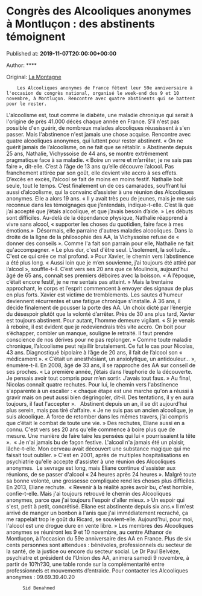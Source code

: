 
# Congrès des Alcooliques anonymes à Montluçon : des abstinents témoignent

Published at: **2019-11-07T20:00:00+00:00**

Author: ****

Original: [La Montagne](https://www.lamontagne.fr/montlucon-03100/actualites/congres-des-alcooliques-anonymes-a-montlucon-des-abstinents-temoignent_13679596/)


        Les Alcooliques anonymes de France fêtent leur 59e anniversaire à l'occasion du congrès national, organisé le week-end des 9 et 10 novembre, à Montluçon. Rencontre avec quatre abstinents qui se battent pour le rester.  
      
L'alcoolisme est, tout comme le diabète, une maladie chronique qui serait à l'origine de près 41.000 décès chaque année en France.
S'il n'est pas possible d'en guérir, de nombreux malades alcooliques réussissent à s'en passer. Mais l'abstinence n'est jamais une chose acquise. Rencontre avec quatre alcooliques anonymes, qui luttent pour rester abstinent.
« On ne guérit jamais de l’alcoolisme, on ne fait que se rétablir. » Abstinente depuis 25 ans, Nathalie, Vichyssoise de 44 ans, se montre extrêmement pragmatique face à sa maladie. « Boire un verre et m’arrêter, je ne sais pas faire », dit-elle.
C’est à l’âge de 13 ans qu’elle découvre l’alcool. Pas franchement attirée par son goût, elle devient vite accro à ses effets. 
D’excès en excès, l’alcool se fait de moins en moins festif. Nathalie boit seule, tout le temps. C’est finalement un de ces camarades, souffrant lui aussi d’alcoolisme, qui la convainc d’assister à une réunion des Alcooliques anonymes. Elle a alors 19 ans.
« Il y avait très peu de jeunes, mais je me suis reconnue dans les témoignages que j’entendais, indique-t-elle. C’est là que j’ai accepté que j’étais alcoolique, et que j’avais besoin d’aide. »
Les débuts sont difficiles. Au-delà de la dépendance physique, Nathalie réapprend à vivre sans alcool, « supporter les choses du quotidien, faire face à mes émotions.» 
Désormais, elle parraine d'autres malades alcooliques. Dans la droite de la ligne de la philosophie des AA, la Vichyssoise refuse de « donner des conseils ». Comme l'a fait son parrain pour elle, Nathalie ne fait qu'accompagner. « Le plus dur, c'est d'être seul. L'isolement, la solitude... C'est ce qui crée ce mal profond. »
Pour Xavier, le chemin vers l’abstinence a été plus long. « Aussi loin que je m’en souvienne, j’ai toujours été attiré par l’alcool », souffle-t-il. C’est vers ses 20 ans que ce Moulinois, aujourd’hui âgé de 65 ans, connaît ses premiers déboires avec la boisson.
« À l’époque, c’était encore festif, je ne me sentais pas atteint. » Mais la trentaine approchant, le corps et l’esprit commencent à envoyer des signaux de plus en plus forts. Xavier est victime de tremblements. Les sautes d’humeur deviennent récurrentes et une fatigue chronique s’installe.
À 36 ans, il décide finalement de pousser la porte des AA. Un choix dicté par l’énergie du désespoir plutôt que la volonté d’arrêter.
Près de 30 ans plus tard, Xavier est toujours abstinent. Pour autant, l’homme demeure vigilant.
« Si je venais à reboire, il est évident que je redeviendrais très vite accro. On boit pour s’échapper, combler un manque, souligne le retraité. Il faut prendre conscience de nos dérives pour ne pas replonger. »
Comme toute maladie chronique, l’alcoolisme peut rejaillir brutalement. Ce fut le cas pour Nicolas, 43 ans. Diagnostiqué bipolaire à l’âge de 20 ans, il fait de l’alcool son « médicament ». « C’était un anesthésiant, un anxiolytique, un antidouleur… », énumère-t-il.
En 2008, âgé de 33 ans, il se rapproche des AA sur conseil de ses proches. « La première année, j’étais dans l’euphorie de la découverte. Je pensais avoir tout compris pour m’en sortir. J’avais tout faux. »
Au final, Nicolas connaît quatre rechutes. Pour lui, le chemin vers l'abstinence s'apparente à un escalier : « chaque étape est une marche qu'on a réussi à gravir mais on peut aussi bien dégringoler, dit-il. Des tentations, il y en aura toujours, il faut l'accepter ».  
Abstinent depuis un an, il se dit aujourd’hui plus serein, mais pas tiré d’affaire. « Je ne suis pas un ancien alcoolique, je suis alcoolique. À force de retomber dans les mêmes travers, j’ai compris que c’était le combat de toute une vie. »
Des rechutes, Eliane aussi en a connu. C'est vers ses 20 ans qu'elle commence à boire plus que de mesure. Une manière de faire taire les pensées qui lui « pourrissaient la tête ». 
« Je n'ai jamais bu de façon festive. L'alcool n'a jamais été un plaisir, lâche-t-elle. Mon cerveau avait découvert une substance magique qui me faisait tout oublier. » C'est en 2001, après de multiples hospitalisations en psychiatrie qu'elle accepte d'assister à une réunion des Alcooliques anonymes. 
Le sevrage est long, mais Eliane continue d'assister aux réunions, de se passer d'alcool « 24 heures après 24 heures ». Malgré toute sa bonne volonté, une grossesse compliquée rend les choses plus difficiles. En 2013, Eliane rechute. 
« Revenir à la réalité après avoir bu, c'est horrible, confie-t-elle. Mais j'ai toujours retrouvé le chemin des Alcooliques anonymes, parce que j'ai toujours l'espoir d'aller mieux. »
Un espoir qui s'est, petit à petit, concrétisé. Eliane est abstinente depuis six ans.« Il m'est arrivé de manger un bonbon à l'anis que j'ai immédiatement recraché, ça me rappelait trop le goût du Ricard, se souvient-elle. Aujourd'hui, pour moi, l'alcool est une drogue dure en vente libre. »
Les membres des Alcooliques anonymes se réuniront les 9 et 10 novembre, au centre Athanor de Montluçon, à l’occasion du 59e anniversaire des AA en France. Plus de six cents personnes sont attendues : bénévoles, professionnels du secteur de la santé, de la justice ou encore du secteur social. Le Dr Paul Belvèze, psychiatre et président de l’Union des AA, animera samedi 9 novembre, à partir de 10?h?30, une table ronde sur la complémentarité entre professionnels et mouvements d’entraide.
Pour contacter les Alcooliques anonymes : 09.69.39.40.20

        
          Sid Benahmed
        
      
